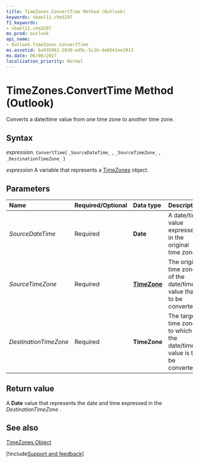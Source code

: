 ```yaml
---
title: TimeZones.ConvertTime Method (Outlook)
keywords: vbaol11.chm3297
f1_keywords:
- vbaol11.chm3297
ms.prod: outlook
api_name:
- Outlook.TimeZones.ConvertTime
ms.assetid: 6a935961-2030-ed9c-5c1b-4e6641ee3913
ms.date: 06/08/2017
localization_priority: Normal
---
```



# TimeZones.ConvertTime Method (Outlook)

Converts a date/time value from one time zone to another time zone.


## Syntax

 _expression_. `ConvertTime`( `_SourceDateTime_` , `_SourceTimeZone_` , `_DestinationTimeZone_` )

_expression_ A variable that represents a [TimeZones](./Outlook.TimeZones.md) object.


## Parameters



|Name|Required/Optional|Data type|Description|
|:-----|:-----|:-----|:-----|
| _SourceDateTime_|Required| **Date**|A date/time value expressed in the original time zone.|
| _SourceTimeZone_|Required| **[TimeZone](Outlook.TimeZone.md)**|The original time zone of the date/time value that is to be converted.|
| _DestinationTimeZone_|Required| **TimeZone**|The target time zone to which the date/time value is to be converted.|

## Return value

A  **Date** value that represents the date and time expressed in the _DestinationTimeZone_ .


## See also


[TimeZones Object](Outlook.TimeZones.md)

[!include[Support and feedback](~/includes/feedback-boilerplate.md)]